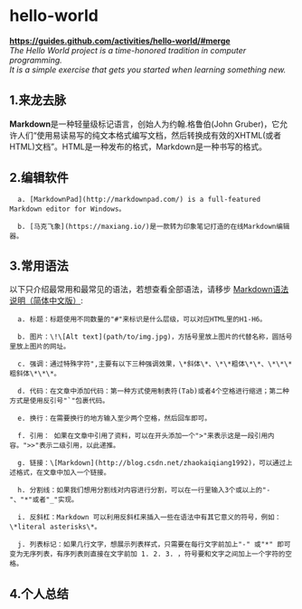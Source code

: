 # hello-world
**https://guides.github.com/activities/hello-world/#merge**  
	*The Hello World project is a time-honored tradition in computer programming.*  
	*It is a simple exercise that gets you started when learning something new.*  

## 1.来龙去脉
  **Markdown**是一种轻量级标记语言，创始人为约翰.格鲁伯(John Gruber)，它允许人们“使用易读易写的纯文本格式编写文档，然后转换成有效的XHTML(或者HTML)文档”。HTML是一种发布的格式，Markdown是一种书写的格式。  
  
## 2.编辑软件  

	  a. [MarkdownPad](http://markdownpad.com/) is a full-featured Markdown editor for Windows。  
  
	  b. [马克飞象](https://maxiang.io/)是一款转为印象笔记打造的在线Markdown编辑器。  
  
## 3.常用语法  
 
  以下只介绍最常用和最常见的语法，若想查看全部语法，请移步  [Markdown语法说明（简体中文版）](http://wowubuntu.com/markdown/index.html):  

	  a. 标题：标题使用不同数量的"#"来标识是什么层级，可以对应HTML里的H1-H6。  

	  b. 图片：\!\[Alt text](path/to/img.jpg)，方括号里放上图片的代替名称，圆括号里放上图片的网址。  
	
	  c. 强调：通过特殊字符",主要有以下三种强调效果，\*斜体\*、\*\*粗体\*\*、\*\*\*粗斜体\*\*\*。  
	
	  d. 代码：在文章中添加代码：第一种方式使用制表符(Tab)或者4个空格进行缩进；第二种方式是使用反引号"`"包裹代码。  
	
	  e. 换行：在需要换行的地方输入至少两个空格，然后回车即可。  
	
	  f. 引用： 如果在文章中引用了资料，可以在开头添加一个">"来表示这是一段引用内容。">>"表示二级引用，以此递推。  
	
	  g. 链接：\[Markdown](http://blog.csdn.net/zhaokaiqiang1992)，可以通过上述格式，在文章中加入一个链接。  
	  
	  h. 分割线：如果我们想用分割线对内容进行分割，可以在一行里输入3个或以上的"-"、"*"或者"_"实现。  
	
	  i. 反斜杠：Markdown 可以利用反斜杠来插入一些在语法中有其它意义的符号，例如：\*literal asterisks\*。  
	
	  j. 列表标记：如果几行文字，想展示列表样式，只需要在每行文字前加上"-" 或"*" 即可变为无序列表，有序列表则直接在文字前加 1. 2. 3. ，符号要和文字之间加上一个字符的空格。  
	  
## 4.个人总结  

